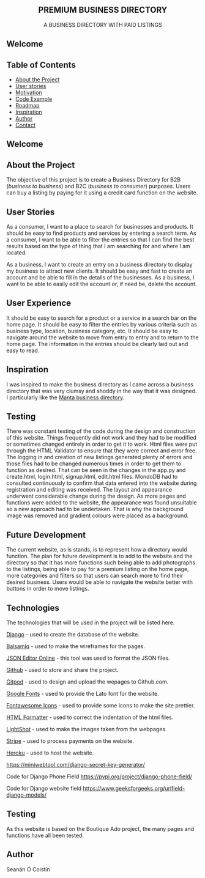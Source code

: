 <p align="center">
 
  <h2 align="center"><strong>PREMIUM BUSINESS DIRECTORY</strong></h2>

  <p align="center">
    A BUSINESS DIRECTORY WITH PAID LISTINGS
  </p>

## Welcome

## Table of Contents

* [About the Project](#about-the-project)
* [User stories](#user-stories)
* [Motivation](#motivation)
* [Code Example](#code-example)
* [Roadmap](#roadmap)
* [Inspiration](#inspiration)
* [Author](#author)
* [Contact](#contact)

## Welcome

## About the Project
The objective of this project is to create a Business Directory for B2B (*business to business*) and B2C (*business to consumer*) purposes. Users can buy a listing by paying for it using a credit card function on the website.


## User Stories
As a consumer, I want to a place to search for businesses and products. It should be easy to find products and services by entering a search term.
As a consumer, I want to be able to filter the entries so that I can find the best results based on the type of thing that I am searching for and where I am located.

As a business, I want to create an entry on a business directory to display my business to attract new clients. It should be easy and fast to create an account and be able to fill in the details of the businesses.
As a business, I want to be able to easily edit the account or, if need be, delete the account.

## User Experience
It should be easy to search for a product or a service in a search bar on the home page.
It should be easy to filter the entries by various criteria such as business type, location, business category, etc.
It should be easy to navigate around the website to move from entry to entry and to return to the home page.
The information in the entries should be clearly laid out and easy to read.

## Inspiration
I was inspired to make the business directory as I came across a business directory that was very clumsy and shoddy in the way that it was designed. I particularly like the [Manta business directory](http://www.manta.com).

## Testing
There was constant testing of the code during the design and construction of this website. Things frequently did not work and they had to be modified or sometimes changed entirely in order to get it to work. Html files were put through the HTML Validator to ensure that they were correct and error free.
The logging in and creation of new listings generated plenty of errors and those files had to be changed numerous times in order to get them to function as desired. That can be seen in the changes in the app.py and create.html, login.html, signup.html, edit.html files.  MondoDB had to consulted continuously to confirm that data entered into the website during registration and editing was received.
The layout and appearance underwent considerable change during the design. As more pages and functions were added to the website, the appearance was found unsuitable so a new approach had to be undertaken. That is why the background image was removed and gradient colours were placed as a background.


## Future Development
The current website, as is stands, is to represent how a directory would function. The plan for future development is to add to the website and the directory so that it has more functions such being able to add photographs to the listings, being able to pay for a premium listing on the home page, more categories and filters so that users can search more to find their desired business. Users would be able to navigate the website better with buttons in order to move listings.
## Technologies
The technologies that will be used in the project will be listed here.

[Django](https://www.djangoproject.com/) - used to create the database of the website.

[Balsamiq](https://www.balsamiq.com/) - used to make the wireframes for the pages.

[JSON Editor Online](http://jsoneditoronline.org/) - this tool was used to format the JSON files.

[Github](https.github.com) - used to store and share the project.

[Gitpod](https://www.gitpod.io/) - used to design and upload the wepages to Github.com.

[Google Fonts](https://fonts.google.com/) - used to provide the Lato font for the website.

[Fontawesome Icons](https://fontawesome.com/v4.7.0/icons/) - used to provide some icons to make the site prettier.

[HTML Formatter](https://webformatter.com/) - used to correct the indentation of the html files.

[LightShot](https://app.prntscr.com/en/index.html) - used to make the images taken from the webpages.

[Stripe](https.stripe.com) - used to process payments on the website.

[Heroku](https.heroku.com) - used to host the website.

https://miniwebtool.com/django-secret-key-generator/

Code for Django Phone Field
https://pypi.org/project/django-phone-field/

Code for Django website field
https://www.geeksforgeeks.org/urlfield-django-models/

## Testing
As this website is based on the Boutique Ado project, the many pages and functions have all been tested.

## Author
Seanán Ó Coistín

